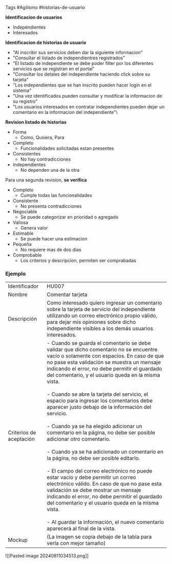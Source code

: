 Tags #Agilismo #historias-de-usuario

**Identificacion de usuarios**
- Independientes
- Interesados

**Identificacion de historias de usuario**
- "Al inscribir sus servicios deben dar la siguiente informacion"
- "Consultar el listado de independientres registrados"
- "El listado de independiente se debe poder filter por los diferentes servicios que se registran en el portal"
- "Consultar los detales del independiente haciendo click sobre su tarjeta"
- "Los independientes que se han inscrito pueden hacer login en el sistema"
- "Una vez identificados pueden consultar y modificar la informacion de su registro"
- "Los usuarios interesados en contratar independientes pueden dejar un comentario en la informacion del independiente"\

**Revision listado de historias**
- Forma
	- Como, Qusiera, Para
- Completo
	- Funcionalidades solicitadas estan presentes
- Consistentes
	- No hay contradicciones
- Independientes
	- No dependen una de la otra

Para una segunda revision, **se verifica** 
- Completo
	- Cumple todas las funcionalidades
- Consistente
	- No presenta contradicciones
- Negociable
	- Se puede categorizar en prioridad o agregado
- Valiosa
	- Genera valor
- Estimable
	- Se puede hacer una estimacion
- Pequeña
	- No requiere mas de dos dias
- Comprobable
	- Los criterios y descripcion, permiten ser comprabadas


### Ejemplo

|                         |                                                                                                                                                                                                                                                                                                                                                                                                                                                                                                                                                                                                                                                                                                                                                                                                                                                                                                                                                                                                                                                                    |
| ----------------------- | ------------------------------------------------------------------------------------------------------------------------------------------------------------------------------------------------------------------------------------------------------------------------------------------------------------------------------------------------------------------------------------------------------------------------------------------------------------------------------------------------------------------------------------------------------------------------------------------------------------------------------------------------------------------------------------------------------------------------------------------------------------------------------------------------------------------------------------------------------------------------------------------------------------------------------------------------------------------------------------------------------------------------------------------------------------------ |
| Identificador           | HU007                                                                                                                                                                                                                                                                                                                                                                                                                                                                                                                                                                                                                                                                                                                                                                                                                                                                                                                                                                                                                                                              |
| Nombre                  | Comentar tarjeta                                                                                                                                                                                                                                                                                                                                                                                                                                                                                                                                                                                                                                                                                                                                                                                                                                                                                                                                                                                                                                                   |
| Descripción             | Como interesado quiero ingresar un comentario sobre la tarjeta de servicio del independiente utilizando un correo electrónico propio válido, para dejar mis opiniones sobre dicho independiente visibles a los demás usuarios interesados.                                                                                                                                                                                                                                                                                                                                                                                                                                                                                                                                                                                                                                                                                                                                                                                                                         |
| Criterios de aceptación | - Cuando se guarda el comentario se debe validar que dicho comentario no se encuentre vacío o solamente con espacios. En caso de que no pase esta validación se muestra un mensaje indicando el error, no debe permitir el guardado del comentario, y el usuario queda en la misma vista.<br>    <br>- Cuando se abre la tarjeta del servicio, el espacio para ingresar los comentarios debe aparecer justo debajo de la información del servicio.<br>    <br>- Cuando ya se ha elegido adicionar un comentario en la página, no debe ser posible adicionar otro comentario.<br>    <br>- Cuando ya se ha adicionado un comentario en la página, no debe ser posible editarlo.<br>    <br>- El campo del correo electrónico no puede estar vacío y debe permitir un correo electrónico válido. En caso de que no pase esta validación se debe mostrar un mensaje indicando el error, no debe permitir el guardado del comentario y el usuario queda en la misma vista.<br>    <br>- Al guardar la información, el nuevo comentario aparecerá al final de la vista. |
| Mockup                  | (La imagen se copia debajo de la tabla para verla con mejor tamaño)                                                                                                                                                                                                                                                                                                                                                                                                                                                                                                                                                                                                                                                                                                                                                                                                                                                                                                                                                                                                |
![[Pasted image 20240811034513.png]]